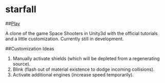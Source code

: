 starfall
========

##[Play](http://chrzhang.github.io/starfall/)

A clone of the game Space Shooters in Unity3d with the official tutorials and a little customization.
Currently still in development.

##Customization Ideas
1. Manually activate shields (which will be depleted from a regenerating source).
2. Blink (flash out of material existence to dodge incoming collisions).
3. Activate additional engines (increase speed temporarily).
